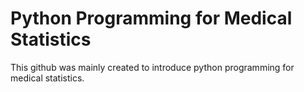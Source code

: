 # Python Programming for Medical Statistics

This github was mainly created to introduce python programming for medical statistics.
